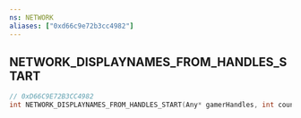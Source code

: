 ```yaml
---
ns: NETWORK
aliases: ["0xd66c9e72b3cc4982"]
---
```

## NETWORK_DISPLAYNAMES_FROM_HANDLES_START

```c
// 0xD66C9E72B3CC4982
int NETWORK_DISPLAYNAMES_FROM_HANDLES_START(Any* gamerHandles, int count);
```
